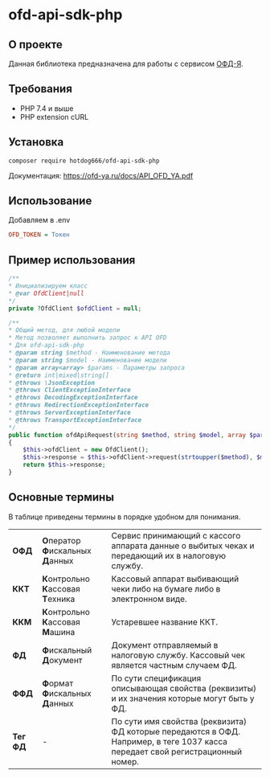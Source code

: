 # ofd-api-sdk-php


## О проекте

Данная библиотека предназначена для работы с сервисом [ОФД-Я](https://ofd-ya.ru/).

## Требования

* PHP 7.4 и выше
* PHP extension cURL

## Установка

```
composer require hotdog666/ofd-api-sdk-php
```

Документация: https://ofd-ya.ru/docs/API_OFD_YA.pdf

## Использование

Добавляем в .env

```ini
OFD_TOKEN = Токен
```

## Пример использования

```php 
/**
* Инициализируем класс
* @var OfdClient|null
*/
private ?OfdClient $ofdClient = null;

/**
* Общий метод, для любой модели
* Метод позволяет выполнить запрос к API OFD
* Для ofd-api-sdk-php
* @param string $method - Наименование метода
* @param string $model - Наименование модели
* @param array<array> $params - Параметры запроса
* @return int|mixed|string[]
* @throws \JsonException
* @throws ClientExceptionInterface
* @throws DecodingExceptionInterface
* @throws RedirectionExceptionInterface
* @throws ServerExceptionInterface
* @throws TransportExceptionInterface
*/
public function ofdApiRequest(string $method, string $model, array $params = [])
{
	$this->ofdClient = new OfdClient();
	$this->response = $this->ofdClient->request(strtoupper($method), $model, $params);
	return $this->response;
}

```

## Основные термины
В таблице приведены термины в порядке удобном для понимания.
<table>
    <tr>
        <td><strong>ОФД</strong></td>
        <td><strong>О</strong>ператор <strong>Ф</strong>искальных <strong>Д</strong>анных</td>
        <td>Сервис принимающий с кассого аппарата данные о выбитых чеках и передающий их в налоговую службу.</td>
    </tr>
    <tr>
        <td><strong>ККТ</strong></td>
        <td><strong>К</strong>онтрольно <strong>К</strong>ассовая <strong>Т</strong>ехника</td>
        <td>Кассовый аппарат выбивающий чеки либо на бумаге либо в электронном виде.</td>
    </tr>
    <tr>
        <td><strong>ККМ</strong></td>
        <td><strong>К</strong>онтрольно <strong>К</strong>ассовая <strong>М</strong>ашина</td>
        <td>Устаревшее название ККТ.</td>
    </tr>
    <tr>
        <td><strong>ФД</strong></td>
        <td><strong>Ф</strong>искальный <strong>Д</strong>окумент</td>
        <td>Документ отправляемый в налоговую службу. Кассовый чек является частным случаем ФД.
        </td>
    </tr>
    <tr>
        <td><strong>ФФД</strong></td>
        <td><strong>Ф</strong>ормат <strong>Ф</strong>искальных <strong>Д</strong>анных</td>
        <td>По сути спецификация описывающая свойства (реквизиты) и их значения которые могут быть у ФД.</td>
    </tr>
    <tr>
        <td><strong>Тег ФД</strong></td>
        <td>-</td>
        <td>По сути имя свойства (реквизита) ФД которые передаются в ОФД. Например, в теге 1037 касса передает
        свой регистрационный номер.
        </td>
    </tr>
</table>